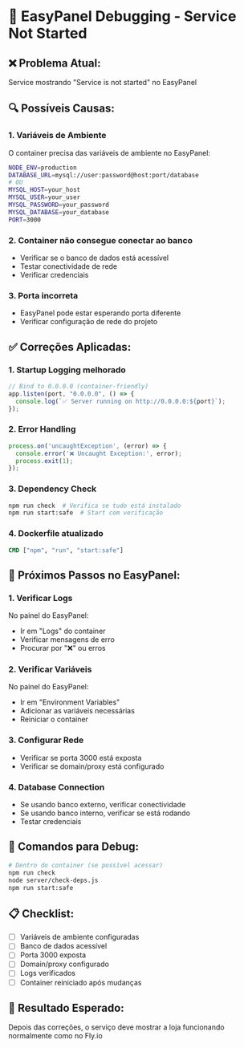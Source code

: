 # 🚨 EasyPanel Debugging - Service Not Started

## ❌ Problema Atual:
Service mostrando "Service is not started" no EasyPanel

## 🔍 Possíveis Causas:

### 1. **Variáveis de Ambiente**
O container precisa das variáveis de ambiente no EasyPanel:

```bash
NODE_ENV=production
DATABASE_URL=mysql://user:password@host:port/database
# OU
MYSQL_HOST=your_host
MYSQL_USER=your_user
MYSQL_PASSWORD=your_password
MYSQL_DATABASE=your_database
PORT=3000
```

### 2. **Container não consegue conectar ao banco**
- Verificar se o banco de dados está acessível
- Testar conectividade de rede
- Verificar credenciais

### 3. **Porta incorreta**
- EasyPanel pode estar esperando porta diferente
- Verificar configuração de rede do projeto

## ✅ Correções Aplicadas:

### 1. **Startup Logging melhorado**
```typescript
// Bind to 0.0.0.0 (container-friendly)
app.listen(port, "0.0.0.0", () => {
  console.log(`✅ Server running on http://0.0.0.0:${port}`);
});
```

### 2. **Error Handling**
```typescript
process.on('uncaughtException', (error) => {
  console.error('❌ Uncaught Exception:', error);
  process.exit(1);
});
```

### 3. **Dependency Check**
```bash
npm run check  # Verifica se tudo está instalado
npm run start:safe  # Start com verificação
```

### 4. **Dockerfile atualizado**
```dockerfile
CMD ["npm", "run", "start:safe"]
```

## 🚀 Próximos Passos no EasyPanel:

### 1. **Verificar Logs**
No painel do EasyPanel:
- Ir em "Logs" do container
- Verificar mensagens de erro
- Procurar por "❌" ou erros

### 2. **Verificar Variáveis**
No painel do EasyPanel:
- Ir em "Environment Variables"
- Adicionar as variáveis necessárias
- Reiniciar o container

### 3. **Configurar Rede**
- Verificar se porta 3000 está exposta
- Verificar se domain/proxy está configurado

### 4. **Database Connection**
- Se usando banco externo, verificar conectividade
- Se usando banco interno, verificar se está rodando
- Testar credenciais

## 🔧 Comandos para Debug:

```bash
# Dentro do container (se possível acessar)
npm run check
node server/check-deps.js
npm run start:safe
```

## 📋 Checklist:

- [ ] Variáveis de ambiente configuradas
- [ ] Banco de dados acessível
- [ ] Porta 3000 exposta
- [ ] Domain/proxy configurado
- [ ] Logs verificados
- [ ] Container reiniciado após mudanças

## 🎯 Resultado Esperado:
Depois das correções, o serviço deve mostrar a loja funcionando normalmente como no Fly.io
